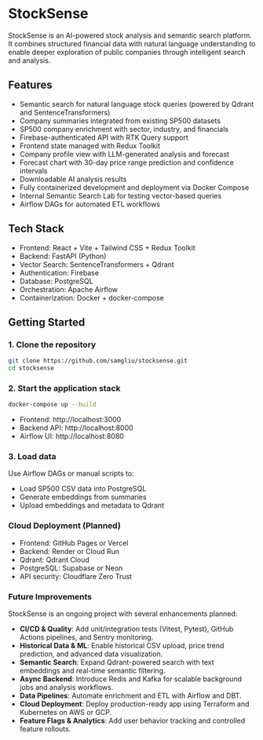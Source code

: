 # StockSense

StockSense is an AI-powered stock analysis and semantic search platform. It combines structured financial data with natural language understanding to enable deeper exploration of public companies through intelligent search and analysis.

## Features

- Semantic search for natural language stock queries (powered by Qdrant and SentenceTransformers)
- Company summaries integrated from existing SP500 datasets
- SP500 company enrichment with sector, industry, and financials
- Firebase-authenticated API with RTK Query support
- Frontend state managed with Redux Toolkit
- Company profile view with LLM-generated analysis and forecast
- Forecast chart with 30-day price range prediction and confidence intervals
- Downloadable AI analysis results
- Fully containerized development and deployment via Docker Compose
- Internal Semantic Search Lab for testing vector-based queries
- Airflow DAGs for automated ETL workflows

## Tech Stack

- Frontend: React + Vite + Tailwind CSS + Redux Toolkit
- Backend: FastAPI (Python)
- Vector Search: SentenceTransformers + Qdrant
- Authentication: Firebase
- Database: PostgreSQL
- Orchestration: Apache Airflow
- Containerization: Docker + docker-compose

## Getting Started

### 1. Clone the repository

```bash
git clone https://github.com/samgliu/stocksense.git
cd stocksense
```

### 2. Start the application stack

```bash
docker-compose up --build
```

- Frontend: http://localhost:3000
- Backend API: http://localhost:8000
- Airflow UI: http://localhost:8080

### 3. Load data

Use Airflow DAGs or manual scripts to:

- Load SP500 CSV data into PostgreSQL
- Generate embeddings from summaries
- Upload embeddings and metadata to Qdrant

### Cloud Deployment (Planned)

- Frontend: GitHub Pages or Vercel
- Backend: Render or Cloud Run
- Qdrant: Qdrant Cloud
- PostgreSQL: Supabase or Neon
- API security: Cloudflare Zero Trust

### Future Improvements

StockSense is an ongoing project with several enhancements planned:

- **CI/CD & Quality**: Add unit/integration tests (Vitest, Pytest), GitHub Actions pipelines, and Sentry monitoring.
- **Historical Data & ML**: Enable historical CSV upload, price trend prediction, and advanced data visualization.
- **Semantic Search**: Expand Qdrant-powered search with text embeddings and real-time semantic filtering.
- **Async Backend**: Introduce Redis and Kafka for scalable background jobs and analysis workflows.
- **Data Pipelines**: Automate enrichment and ETL with Airflow and DBT.
- **Cloud Deployment**: Deploy production-ready app using Terraform and Kubernetes on AWS or GCP.
- **Feature Flags & Analytics**: Add user behavior tracking and controlled feature rollouts.
